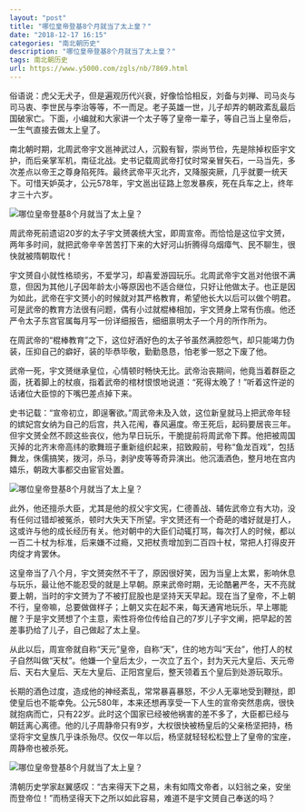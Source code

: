 ```yaml
---
layout: "post"
title: "哪位皇帝登基8个月就当了太上皇？"
date: "2018-12-17 16:15"
categories: "南北朝历史"
description: "哪位皇帝登基8个月就当了太上皇？"
tags: 南北朝历史
url: https://www.y5000.com/zgls/nb/7869.html
---
```






俗语说：虎父无犬子，但是遍观历代兴衰，好像恰恰相反，刘备与刘禅、司马炎与司马衷、李世民与李治等等，不一而足。老子英雄一世，儿子却弄的朝政紊乱最后国破家亡。下面，小编就和大家讲一个太子等了皇帝一辈子，等自己当上皇帝后，一生气直接去做太上皇了。

南北朝时期，北周武帝宇文邕神武过人，沉毅有智，崇尚节俭，先是除掉权臣宇文护，而后亲掌军机，南征北战。史书记载周武帝打仗时常亲冒矢石，一马当先，多次差点以帝王之尊身陷死阵。最终武帝平灭北齐，又降服突厥，几乎就要一统天下。可惜天妒英才，公元578年，宇文邕出征路上忽发暴疾，死在兵车之上，终年才三十六岁。

![哪位皇帝登基8个月就当了太上皇？](/uploads/allimg/161220/6-1612201H545U0.JPG)

周武帝死前遗诏20岁的太子宇文赟袭统大宝，即周宣帝。而恰恰是这位宇文赟，两年多时间，就把武帝辛辛苦苦打下来的大好河山折腾得乌烟瘴气、民不聊生，很快就被隋朝取代！

宇文赟自小就性格顽劣，不爱学习，却喜爱游园玩乐。北周武帝宇文邕对他很不满意，但因为其他儿子因年龄太小等原因也不适合继位，只好让他做太子。也正是因为如此，武帝在宇文赟小的时候就对其严格教育，希望他长大以后可以做个明君。可是武帝的教育方法很有问题，偶有小过就棍棒相加，宇文赟身上常有伤痕。他还严令太子东宫官属每月写一份详细报告，细细禀明太子一个月的所作所为。

在周武帝的“棍棒教育”之下，这位好酒好色的太子爷虽然满腔怨气，却只能竭力伪装，压抑自己的癖好，装的毕恭毕敬，勤勤恳恳，怕老爹一怒之下废了他。

武帝一死，宇文赟继承皇位，心情顿时畅快无比。武帝治丧期间，他竟当着群臣之面，抚着脚上的杖痕，指着武帝的棺材恨恨地说道：“死得太晚了！”听着这忤逆的话诸位大臣惊的下嘴巴差点掉下来。

史书记载：“宣帝初立，即逞奢欲。”周武帝未及入敛，这位新皇就马上把武帝年轻的嫔妃宫女纳为自己的后宫，共入花闱，春风遍度。帝王死后，起码要居丧三年。但宇文赟全然不顾这些丧仪，他为早日玩乐，干脆提前将周武帝下葬。他把被周国灭掉的北齐末帝高纬的歌舞班子重新组织起来，招致殿前，号称“鱼龙百戏”，包括舞龙，侏儒搞笑，拨河，杀马，剥驴皮等等奇异演出。他沉湎酒色，整月地在宫内嬉乐，朝政大事都交由宦官处置。

![哪位皇帝登基8个月就当了太上皇？](/uploads/allimg/161220/6-1612201H559525.JPG)

此外，他还擅杀大臣，尤其是他的叔父宇文宪，仁德善战、辅佐武帝立有大功，没有任何过错却被冤杀，顿时大失天下所望。宇文赟还有一个奇葩的嗜好就是打人，这或许与他的成长经历有关。他对朝中的大臣们动辄打骂，每次打人的时候，都以一百二十杖为标准，后来嫌不过瘾，又把杖责增加到二百四十杖，常把人打得皮开肉绽才肯罢休。

这皇帝当了八个月，宇文赟突然不干了，原因很好笑，因为当皇上太累，影响休息与玩乐，最让他不能忍受的就是上早朝。原来武帝时期，无论酷暑严冬，天不亮就要上朝，当时的宇文赟为了不被打屁股也是坚持天天早起。现在当了皇帝，不上朝不行，皇帝嘛，总要做做样子；上朝又实在起不来，每天通宵地玩乐，早上哪能醒？于是宇文赟想了个主意，索性将帝位传给自己的7岁儿子宇文阐，把早起的苦差事扔给了儿子，自己做起了太上皇。

从此以后，周宣帝就自称“天元”皇帝，自称“天”，住的地方叫“天台”，他打人的杖子自然叫做“天杖”。他嫌一个皇后太少，一次立了五个，封为天元大皇后、天元帝后、天右大皇后、天左大皇后、正阳宫皇后，整天领着五个皇后到处游玩取乐。

长期的酒色过度，造成他的神经紊乱，常常暴喜暴怒，不少人无辜地受到鞭挞，即使皇后也不能幸免。公元580年，本来还想再享受一下人生的宣帝突然患病，很快就抱病而亡，只有22岁。此时这个国家已经被他祸害的差不多了，大臣都已经与朝廷离心离德。他的儿子周静帝只有9岁，大权很快被杨皇后的父亲杨坚把持，杨坚将宇文皇族几乎诛杀殆尽。仅仅一年以后，杨坚就轻轻松松登上了皇帝的宝座，周静帝也被杀死。

![哪位皇帝登基8个月就当了太上皇？](/uploads/allimg/161220/6-1612201H6111H.JPG)

清朝历史学家赵翼感叹：“古来得天下之易，未有如隋文帝者，以妇翁之亲，安坐而登帝位！”而杨坚得天下之所以如此容易，难道不是宇文赟自己奉送的吗？
